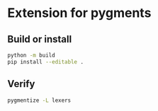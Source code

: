 # Extension for pygments

## Build or install

```bash
python -m build
pip install --editable .
```

## Verify

```bash
pygmentize -L lexers
```
